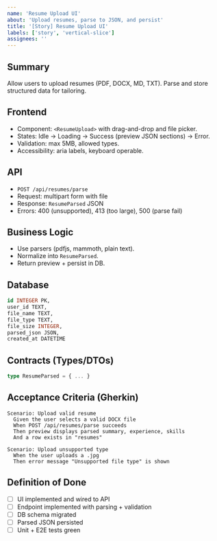 ```yaml
---
name: 'Resume Upload UI'
about: 'Upload resumes, parse to JSON, and persist'
title: '[Story] Resume Upload UI'
labels: ['story', 'vertical-slice']
assignees: ''
---
```


## Summary

Allow users to upload resumes (PDF, DOCX, MD, TXT). Parse and store structured data for tailoring.

## Frontend

- Component: `<ResumeUpload>` with drag-and-drop and file picker.
- States: Idle → Loading → Success (preview JSON sections) → Error.
- Validation: max 5MB, allowed types.
- Accessibility: aria labels, keyboard operable.

## API

- `POST /api/resumes/parse`
- Request: multipart form with file
- Response: `ResumeParsed` JSON
- Errors: 400 (unsupported), 413 (too large), 500 (parse fail)

## Business Logic

- Use parsers (pdfjs, mammoth, plain text).
- Normalize into `ResumeParsed`.
- Return preview + persist in DB.

## Database

```sql
id INTEGER PK,
user_id TEXT,
file_name TEXT,
file_type TEXT,
file_size INTEGER,
parsed_json JSON,
created_at DATETIME
```

## Contracts (Types/DTOs)

```ts
type ResumeParsed = { ... }
```

## Acceptance Criteria (Gherkin)

```gherkin
Scenario: Upload valid resume
  Given the user selects a valid DOCX file
  When POST /api/resumes/parse succeeds
  Then preview displays parsed summary, experience, skills
  And a row exists in "resumes"

Scenario: Upload unsupported type
  When the user uploads a .jpg
  Then error message "Unsupported file type" is shown
```

## Definition of Done

- [ ] UI implemented and wired to API
- [ ] Endpoint implemented with parsing + validation
- [ ] DB schema migrated
- [ ] Parsed JSON persisted
- [ ] Unit + E2E tests green
